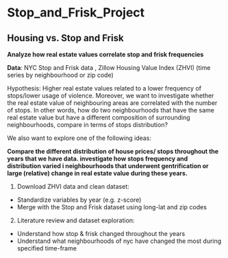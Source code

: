 # Stop_and_Frisk_Project

## Housing vs. Stop and Frisk

**Analyze how real estate values correlate stop and frisk frequencies**  

**Data**: NYC Stop and Frisk data , Zillow Housing Value Index (ZHVI)  (time series by neighbourhood or zip code)  

Hypothesis: Higher real estate values related to a lower frequency of stops/lower usage of violence. Moreover, we want to investigate whether the real estate value of neighbouring areas are correlated with the number of stops. In other words, how do two neighbourhoods that have the same real estate value but have a different composition of surrounding neighbourhoods, compare in terms of stops distribution?   

We also want to explore one of the following ideas:  

**Compare the different distribution of house prices/ stops throughout the years that we have data. investigate how stops frequency and distribution varied i neighbourhoods that underwent gentrification or large (relative) change in real estate value during these years.**  

1. Download ZHVI data and clean dataset:  

  - Standardize variables by year (e.g. z-score)
  - Merge with the Stop and Frisk dataset using long-lat and zip codes
  
2. Literature review and dataset exploration:  

  - Understand how stop & frisk changed throughout the years
  - Understand what neighbourhoods of nyc have changed the most during specified time-frame
  


